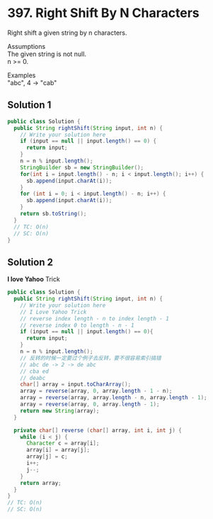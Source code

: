 # 397. Right Shift By N Characters

Right shift a given string by n characters.

Assumptions       
The given string is not null.       
n >= 0.       

Examples        
"abc", 4 -> "cab"       

## Solution 1
```java
public class Solution {
  public String rightShift(String input, int n) {
    // Write your solution here
    if (input == null || input.length() == 0) {
      return input;
    }
    n = n % input.length();
    StringBuilder sb = new StringBuilder();
    for(int i = input.length() - n; i < input.length(); i++) {
      sb.append(input.charAt(i));
    }
    for (int i = 0; i < input.length() - n; i++) {
      sb.append(input.charAt(i));
    }
    return sb.toString();    
  }
  // TC: O(n)
  // SC: O(n)
}
```

## Solution 2
**I love Yahoo** Trick
```java
public class Solution {
  public String rightShift(String input, int n) {
    // Write your solution here
    // I Love Yahoo Trick
    // reverse index length - n to index length - 1
    // reverse index 0 to length - n - 1
    if (input == null || input.length() == 0){
      return input;
    }
    n = n % input.length();
    // 反转的时候一定要过个例子去反转，要不很容易索引搞错
    // abc de -> 2 -> de abc
    // cba ed
    // deabc
    char[] array = input.toCharArray();
    array = reverse(array, 0, array.length - 1 - n);
    array = reverse(array, array.length - n, array.length - 1);    
    array = reverse(array, 0, array.length - 1);
    return new String(array);
  }

  private char[] reverse (char[] array, int i, int j) {
    while (i < j) {
      Character c = array[i];
      array[i] = array[j];
      array[j] = c;
      i++;
      j--;
    }
    return array;
  }
}
// TC: O(n)
// SC: O(n)
```
